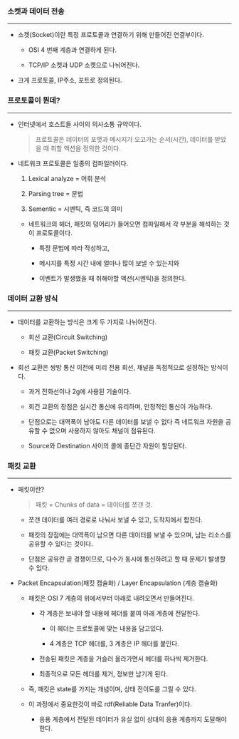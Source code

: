 ### 소켓과 데이터 전송
---
* 소켓(Socket)이란 특정 프로토콜과 연결하기 위해 만들어진 연결부이다.

    * OSI 4 번째 계층과 연결하게 된다.

    * TCP/IP 소켓과 UDP 소켓으로 나뉘어진다.

* 크게 프로토콜, IP주소, 포트로 정의된다.

### 프로토콜이 뭔데?
---
* 인터넷에서 호스트들 사이의 의사소통 규약이다.

    > 프로토콜은 데이터의 포맷과 메시지가 오고가는 순서(시간), 데이터를 받았을 때 취할 액션을 정의한 것이다.

* 네트워크 프로토콜은 일종의 컴파일러이다.

    1. Lexical analyze = 어휘 분석

    2. Parsing tree = 문법
    
    3. Sementic = 시멘틱, 즉 코드의 의미

    * 네트워크의 헤더, 패킷의 덩어리가 들어오면 컴파일해서 각 부분을 해석하는 것이 프로토콜이다.

        * 특정 문법에 따라 작성하고,

        * 메시지를 특정 시간 내에 얼마나 많이 보낼 수 있는지와

        * 이벤트가 발생했을 때 취해야할 액션(시멘틱)을 정의한다.

### 데이터 교환 방식
---
* 데이터를 교환하는 방식은 크게 두 가지로 나뉘어진다.

    * 회선 교환(Circuit Switching)

    * 패킷 교환(Packet Switching)

* 회선 교환은 쌍방 통신 이전에 미리 전용 회선, 채널을 독점적으로 설정하는 방식이다.

    * 과거 전화선이나 2g에 사용된 기술이다.

    * 회건 교환의 장점은 실시간 통신에 유리하며, 안정적인 통신이 가능하다.

    * 단점으로는 대역폭이 남아도 다른 데이터를 보낼 수 없다 즉 네트워크 자원을 공유할 수 없으며 사용하지 않아도 채널이 점유된다.

    * Source와 Destination 사이의 콜에 종단간 자원이 할당된다.

### 패킷 교환
---
* 패킷이란?

    > 패킷 = Chunks of data = 데이터를 쪼갠 것.

    * 쪼갠 데이터를 여러 경로로 나눠서 보낼 수 있고, 도착지에서 합친다.

    * 패킷의 장점에는 대역폭이 남으면 다른 데이터를 보낼 수 있으며, 남는 리소스를 공유할 수 있다는 것이다.

    * 단점은 공유란 곧 경쟁이므로, 다수가 동시에 통신하려고 할 때 문제가 발생할 수 있다.

* Packet Encapsulation(패킷 캡슐화) / Layer Encapsulation (계층 캡슐화)

    * 패킷은 OSI 7 계층의 위에서부터 아래로 내려오면서 만들어진다.

        * 각 계층은 보내야 할 내용에 헤더를 붙여 아래 계층에 전달한다.

            * 이 헤더는 프로토콜에 맞는 내용을 담고있다.

            * 4 계층은 TCP 헤더를, 3 계층은 IP 헤더를 붙인다.

        * 전송된 패킷은 계층을 거슬러 올라가면서 헤더를 하나씩 제거한다.

        * 최종적으로 모든 헤더를 제거, 정보만 남기게 된다.

    * 즉, 패킷은 state를 가지는 개념이며, 상태 전이도를 그릴 수 있다.

    * 이 과정에서 중요한것이 바로 rdf(Reliable Data Tranfer)이다.

        * 응용 계층에서 전달된 데이터가 유실 없이 상대의 응용 계층까지 도달해야한다.